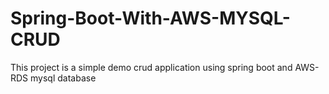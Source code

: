 # Spring-Boot-With-AWS-MYSQL-CRUD
This project is a simple demo crud application using spring boot and AWS-RDS mysql database
